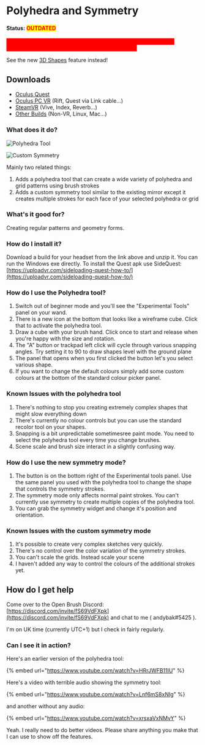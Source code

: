 # Polyhedra and Symmetry

#### Status: <mark style="color:red;">OUTDATED</mark>

<mark style="color:red;background-color:red;">**THIS BRANCH HAS BEEN SUPERCEDED BY A NEW COMPLETELY WRITTEN VERSION WITH MANY MORE FEATURES**</mark>

See the new [3D Shapes](editable-models-and-symmetry.md) feature instead!

## Downloads

* [Oculus Quest](https://nightly.link/IxxyXR/open-brush/workflows/build/features%2Fsymmetry/Oculus%20Quest%20Experimental.zip)
* [Oculus PC VR](https://nightly.link/IxxyXR/open-brush/workflows/build/features%2Fsymmetry/Windows%20Rift%20Experimental.zip) (Rift, Quest via Link cable...)
* [SteamVR](https://nightly.link/IxxyXR/open-brush/workflows/build/features%2Fsymmetry/Windows%20SteamVR%20Experimental.zip) (Vive, Index, Reverb...)
* [Other Builds](https://nightly.link/IxxyXR/open-brush/workflows/build/features%2Fsymmetry) (Non-VR, Linux, Mac...)

### What does it do?

![Polyhedra Tool](../../.gitbook/assets/polyhedra\_tool.png)

![Custom Symmetry](../../.gitbook/assets/custom\_symmetry.png)

Mainly two related things:

1. Adds a polyhedra tool that can create a wide variety of polyhedra and grid patterns using brush strokes
2. Adds a custom symmetry tool similar to the existing mirror except it creates multiple strokes for each face of your selected polyhedra or grid

### What's it good for?

Creating regular patterns and geometry forms.

### How do I install it?

Download a build for your headset from the link above and unzip it. You can run the Windows exe directly. To install the Quest apk use SideQuest: [https://uploadvr.com/sideloading-quest-how-to/](https://uploadvr.com/sideloading-quest-how-to/)

### How do I use the Polyhedra tool?

1. Switch out of beginner mode and you'll see the "Experimental Tools" panel on your wand.
2. There is a new icon at the bottom that looks like a wireframe cube. Click that to activate the polyhedra tool.
3. Draw a cube with your brush hand. Click once to start and release when you're happy with the size and rotation.
4. The "A" button or trackpad left click will cycle through various snapping angles. Try setting it to 90 to draw shapes level with the ground plane
5. The panel that opens when you first clicked the button let's you select various shape.
6. If you want to change the default colours simply add some custom colours at the bottom of the standard colour picker panel.

### Known Issues with the polyhedra tool

1. There's nothing to stop you creating extremely complex shapes that might slow everything down
2. There's currently no colour controls but you can use the standard recolor tool on your shapes.
3. Snapping is a bit unpredictable sometimesree paint mode. You need to select the polyhedra tool every time you change brushes.
4. Scene scale and brush size interact in a slightly confusing way.

### How do I use the new symmetry mode?

1. The button is on the bottom right of the Experimental tools panel. Use the same panel you used with the polyhedra tool to change the shape that controls the symmetry strokes.
2. The symmetry mode only affects normal paint strokes. You can't currently use symmetry to create multiple copies of the polyhedra tool.
3. You can grab the symmetry widget and change it's position and orientation.

### Known Issues with the custom symmetry mode

1. It's possible to create very complex sketches very quickly.
2. There's no control over the color variation of the symmetry strokes.
3. You can't scale the grids. Instead scale your scene
4. I haven't added any way to control the colours of the additional strokes yet.

## How do I get help

Come over to the Open Brush Discord: [https://discord.com/invite/fS69VdFXpk](https://discord.com/invite/fS69VdFXpk) and chat to me ( andybak#5425 ).

I'm on UK time (currently UTC+1) but I check in fairly regularly.

### Can I see it in action?

Here's an earlier version of the polyhedra tool:

{% embed url="https://www.youtube.com/watch?v=HRrJWFB11IU" %}

Here's a video with terrible audio showing the symmetry tool:

{% embed url="https://www.youtube.com/watch?v=Lnf6mS8xNIg" %}

and another without any audio:

{% embed url="https://www.youtube.com/watch?v=xrsxaVxNMvY" %}

Yeah. I really need to do better videos. Please share anything you make that I can use to show off the features.

